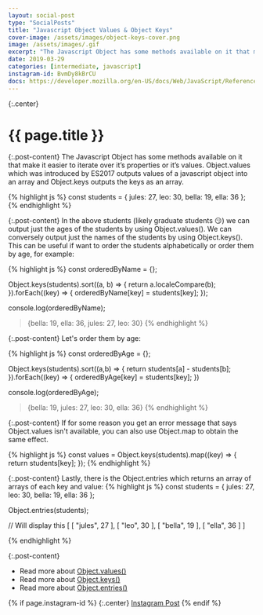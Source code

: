 ```yaml
---
layout: social-post
type: "SocialPosts"
title: "Javascript Object Values & Object Keys"
cover-image: /assets/images/object-keys-cover.png
image: /assets/images/.gif
excerpt: "The Javascript Object has some methods available on it that make it easier to iterate over it’s properties or it’s values."
date: 2019-03-29
categories: [intermediate, javascript]
instagram-id: BvmDy8kBrCU
docs: https://developer.mozilla.org/en-US/docs/Web/JavaScript/Reference/Global_objects/Object/values
---
```

{:.center}
# {{ page.title }}

{:.post-content}
The Javascript Object has some methods available on it that make it easier to iterate over it’s properties or it’s values. Object.values which was introduced by ES2017 outputs values of a javascript object into an array and Object.keys outputs the keys as an array.

{% highlight js %}
const students = {
    jules: 27,
    leo: 30,
    bella: 19,
    ella: 36
};
{% endhighlight %}

{:.post-content}
In the above students (likely graduate students 😏) we can output just the ages
of the students by using Object.values(). We can conversely output just the names
of the students by using Object.keys(). This can be useful if want to order
the students alphabetically or order them by age, for example:

{% highlight js %}
const orderedByName = {};

Object.keys(students).sort((a, b) => {
    return a.localeCompare(b);
}).forEach((key) => {
    orderedByName[key] = students[key];
});

console.log(orderedByName);
> {bella: 19, ella: 36, jules: 27, leo: 30}
{% endhighlight %}

{:.post-content}
Let's order them by age:

{% highlight js %}
const orderedByAge = {};

Object.keys(students).sort((a,b) => {
    return students[a] - students[b];
}).forEach((key) => {
    orderedByAge[key] = students[key];
})

console.log(orderedByAge);
> {bella: 19, jules: 27, leo: 30, ella: 36}
{% endhighlight %}

{:.post-content}
If for some reason you get an error message that says Object.values isn't available,
you can also use Object.map to obtain the same effect.

{% highlight js %}
const values = Object.keys(students).map((key) => {
    return students[key];
});
{% endhighlight %}

{:.post-content}
Lastly, there is the Object.entries which returns an array of arrays of each key and value:
{% highlight js %}
const students = {
    jules: 27,
    leo: 30,
    bella: 19,
    ella: 36
};

Object.entries(students);

// Will display this
[
  [
    "jules",
    27
  ],
  [
    "leo",
    30
  ],
  [
    "bella",
    19
  ],
  [
    "ella",
    36
  ]
]

{% endhighlight %}

{:.post-content}
* Read more about <a href="{{page.docs}}" target="_blank">Object.values()</a>
* Read more about <a href="https://developer.mozilla.org/en-US/docs/Web/JavaScript/Reference/Global_objects/Object/keys" target="_blank">Object.keys()</a>
* Read more about <a href="https://developer.mozilla.org/en-US/docs/Web/JavaScript/Reference/Global_objects/Object/entries" target="_blank">Object.entries()</a>

{% if page.instagram-id %}
{:.center}
<a class="insta-link" href="https://www.instagram.com/p/{{page.instagram-id}}" target="_blank">Instagram Post</a>
{% endif %}
